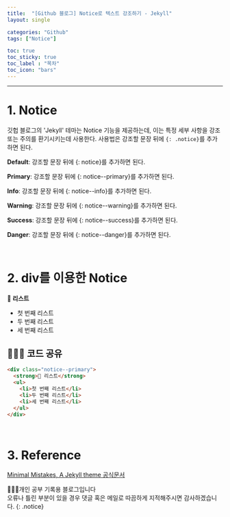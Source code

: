 ```yaml
---
title:  "[Github 블로그] Notice로 텍스트 강조하기 - Jekyll"
layout: single

categories: "Github"
tags: ["Notice"]

toc: true
toc_sticky: true
toc_label : "목차"
toc_icon: "bars"
---
```


***

# 1. Notice
깃헙 블로그의 'Jekyll' 테마는 Notice 기능을 제공하는데, 이는 특정 세부 사항을 강조 또는 주의를 환기시키는데 사용한다. 사용법은 강조할 문장 뒤에 ```{: .notice}```를 추가하면 된다.

<div class="notice">
  <p><strong>Default</strong>: 강조할 문장 뒤에 {: notice}를 추가하면 된다.</p>
</div>

<div class="notice--primary">
  <p><strong>Primary</strong>: 강조할 문장 뒤에 {: notice--primary}를 추가하면 된다.</p>
</div>

<div class="notice--info">
  <p><strong>Info</strong>: 강조할 문장 뒤에 {: notice--info}를 추가하면 된다.</p>
</div>

<div class="notice--warning">
  <p><strong>Warning</strong>: 강조할 문장 뒤에 {: notice--warning}를 추가하면 된다.</p>
</div>

<div class="notice--success">
  <p><strong>Success</strong>: 강조할 문장 뒤에 {: notice--success}를 추가하면 된다.</p>
</div>

<div class="notice--danger">
  <p><strong>Danger</strong>: 강조할 문장 뒤에 {: notice--danger}를 추가하면 된다.</p>
</div>

<br>

# 2. div를 이용한 Notice

<div class="notice--primary">
  <strong>📝 리스트</strong>
  <ul>
    <li>첫 번째 리스트</li>
    <li>두 번째 리스트</li>
    <li>세 번째 리스트</li>
  </ul>
</div>

## 👩🏻‍💻 코드 공유
```html
<div class="notice--primary">
  <strong>📝 리스트</strong>
  <ul>
    <li>첫 번째 리스트</li>
    <li>두 번째 리스트</li>
    <li>세 번째 리스트</li>
  </ul>
</div>
```

<br>

# 3. Reference
[Minimal Mistakes, A Jekyll theme 공식문서](https://mmistakes.github.io/minimal-mistakes/post%20formats/post-notice/)

👩🏻‍💻개인 공부 기록용 블로그입니다
<br>오류나 틀린 부분이 있을 경우 댓글 혹은 메일로 따끔하게 지적해주시면 감사하겠습니다.
{: .notice}